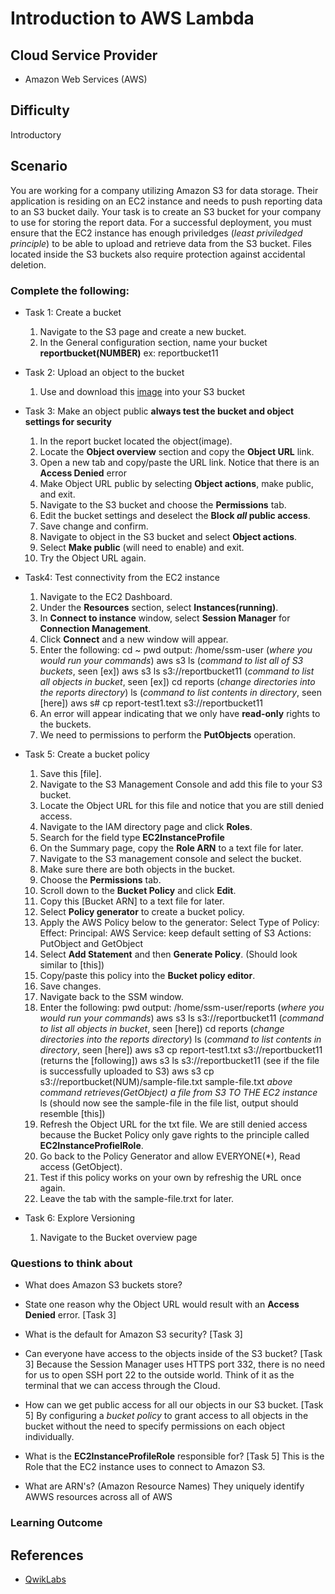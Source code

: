 # Introduction to AWS Lambda 

## Cloud Service Provider
* Amazon Web Services (AWS)

## Difficulty
Introductory

## Scenario

You are working for a company utilizing Amazon S3 for data storage. Their application is residing on an EC2 instance and needs to push reporting data to an S3 bucket daily. Your task is to create an S3 bucket for your company to use for storing the report data. For a successful deployment, you must ensure that the EC2 instance has enough priviledges (*least priviledged principle*) to be able to upload and retrieve data from the S3 bucket. Files located inside the S3 buckets also require protection against accidental deletion. 

###  Complete the following:

* Task 1: Create a bucket
  1. Navigate to the S3 page and create a new bucket.
  2. In the General configuration section, name your bucket **reportbucket(NUMBER)**
    ex: reportbucket11

* Task 2: Upload an object to the bucket 
  1. Use and download this [image]() into your S3 bucket


* Task 3: Make an object public
**always test the bucket and object settings for security**
  1. In the report bucket located the object(image).
  2. Locate the **Object overview** section and copy the **Object URL** link.
  3. Open a new tab and copy/paste the URL link. Notice that there is an **Access Denied** error
  4. Make Object URL public by selecting **Object actions**, make public, and exit.
  5. Navigate to the S3 bucket and choose the **Permissions** tab.
  6. Edit the bucket settings and deselect the **Block *all* public access**.
  7. Save change and confirm.
  8. Navigate to object in the S3 bucket and select **Object actions**.
  9. Select **Make public** (will need to enable) and exit.
  10. Try the Object URL again.

* Task4: Test connectivity from the EC2 instance
  1. Navigate to the EC2 Dashboard.
  2. Under the **Resources** section, select **Instances(running)**.
  3. In **Connect to instance** window, select **Session Manager** for **Connection Management**.
  4. Click **Connect** and a new window will appear.
  5. Enter the following:
    cd ~
    pwd
    output: /home/ssm-user  (*where you would run your commands*)
    aws s3 ls  (*command to list all of S3 buckets*, seen [ex])
    aws s3 ls s3://reportbucket11 (*command to list all objects in bucket*, seen [ex])
    cd reports  (*change directories into the reports directory*)
    ls  (*command to list contents in directory*, seen [here])
    aws s# cp report-test1.text s3://reportbucket11
  6. An error will appear indicating that we only have **read-only** rights to the buckets.
  7. We need to permissions to perform the **PutObjects** operation.

* Task 5: Create a bucket policy
  1. Save this [file].
  2. Navigate to the S3 Management Console and add this file to your S3 bucket.
  3. Locate the Object URL for this file and notice that you are still denied access.
  4. Navigate to the IAM directory page and click **Roles**.
  5. Search for the field type **EC2InstanceProfile**
  6. On the Summary page, copy the **Role ARN** to a text file for later.
  7. Navigate to the S3 management console and select the bucket.
  8. Make sure there are both objects in the bucket.
  9. Choose the **Permissions** tab.
  10. Scroll down to the **Bucket Policy** and click **Edit**.
  11. Copy this [Bucket ARN] to a text file for later.
  12. Select **Policy generator** to create a bucket policy.
  13. Apply the AWS Policy below to the generator:
      Select Type of Policy:
      Effect:
      Principal:
      AWS Service: keep default setting of S3
      Actions: PutObject and GetObject
  14. Select **Add Statement** and then **Generate Policy**. (Should look similar to [this])
  15. Copy/paste this policy into the **Bucket policy editor**.
  16. Save changes.
  17. Navigate back to the SSM window.
  18. Enter the following:
      pwd
      output: /home/ssm-user/reports  (*where you would run your commands*)
      aws s3 ls s3://reportbucket11 (*command to list all objects in bucket*, seen [here])
      cd reports  (*change directories into the reports directory*)
      ls  (*command to list contents in directory*, seen [here])
      aws s3 cp report-test1.txt s3://reportbucket11 (returns the [following])
      aws s3 ls s3://reportbucket11  (see if the file is successfully uploaded to S3)
      aws s3 cp s3://reportbucket(NUM)/sample-file.txt sample-file.txt
      *above command retrieves(GetObject) a file from S3 TO THE EC2 instance*
      ls  (should now see the sample-file in the file list, output should resemble [this])
  19. Refresh the Object URL for the txt file. We are still denied access because the Bucket Policy only gave rights to the principle called **EC2InstanceProfielRole**.
  20. Go back to the Policy Generator and allow EVERYONE(*), Read access (GetObject).
  21. Test if this policy works on your own by refreshig the URL once again.
  22. Leave the tab with the sample-file.trxt for later.

* Task 6: Explore Versioning
  1. Navigate to the Bucket overview page



###  Questions to think about 
* What does Amazon S3 buckets store?

* State one reason why the Object URL would result with an **Access Denied** error. [Task 3]

* What is the default for Amazon S3 security? [Task 3]

* Can everyone have access to the objects inside of the S3 bucket? [Task 3]
  Because the Session Manager uses HTTPS port 332, there is no need for us to open SSH port 22 to the outside world. Think of it as the terminal that we can access through the Cloud.

* How can we get public access for all our objects in our S3 bucket. [Task 5]
  By configuring a *bucket policy* to grant access to all objects in the bucket without the need to specify permissions on each object individually. 

* What is the **EC2InstanceProfileRole** responsible for? [Task 5]
  This is the Role that the EC2 instance uses to connect to Amazon S3.

* What are ARN's? (Amazon Resource Names)
  They uniquely identify AWWS resources across all of AWS

### Learning Outcome


## References 
* [QwikLabs](https://www.qwiklabs.com/focuses/15683?parent=catalog)